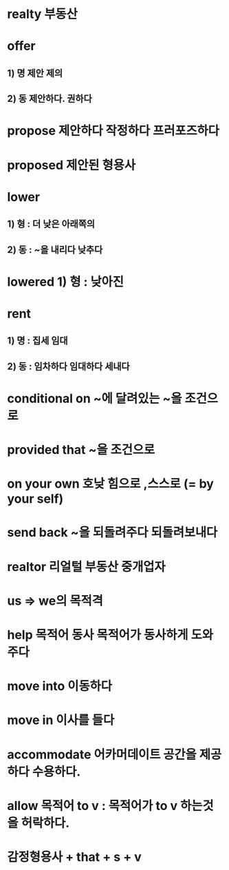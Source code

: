 # realty 부동산 
# offer 
## 1) 명 제안 제의
## 2) 동 제안하다. 권하다

# propose 제안하다 작정하다 프러포즈하다

# proposed 제안된 형용사

# lower
## 1) 형 : 더 낮은 아래쪽의 
## 2) 동 : ~을 내리다 낮추다 

# lowered 1) 형 : 낮아진

# rent 
## 1) 명 : 집세 임대
## 2) 동 : 임차하다 임대하다 세내다

# conditional on ~에 달려있는 ~을 조건으로

# provided that ~을 조건으로 

# on your own 호낮 힘으로 ,스스로 (= by your self)

# send back ~을 되돌려주다 되돌려보내다

# realtor 리얼털 부동산 중개업자 

# us => we의 목적격

# help 목적어 동사 목적어가 동사하게 도와주다

# move into 이동하다 
# move in 이사를 들다

# accommodate 어카머데이트  공간을 제공하다 수용하다.

# allow  목적어 to v  : 목적어가 to v 하는것을 허락하다.

# 감정형용사 + that + s + v
